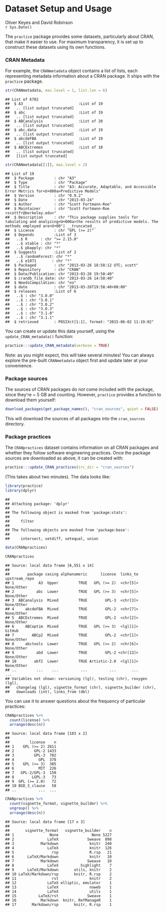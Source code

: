 # Dataset Setup and Usage
Oliver Keyes and David Robinson  
`r Sys.Date()`  

The `practice` package provides some datasets, particularly about CRAN, that make it easier to use. For maximum transparency, it is set up to construct these datasets using its own functions.

### CRAN Metadata

For example, the `CRANmetadata` object contains a list of lists, each representing metadata information about a CRAN package. It ships with the `practice` package.


```r
str(CRANmetadata, max.level = 1, list.len = 6)
```

```
## List of 6702
##  $ A3                         :List of 19
##   .. [list output truncated]
##  $ abc                        :List of 19
##   .. [list output truncated]
##  $ ABCanalysis                :List of 20
##   .. [list output truncated]
##  $ abc.data                   :List of 19
##   .. [list output truncated]
##  $ abcdeFBA                   :List of 19
##   .. [list output truncated]
##  $ ABCExtremes                :List of 18
##   .. [list output truncated]
##   [list output truncated]
```

```r
str(CRANmetadata[[1]], max.level = 2)
```

```
## List of 19
##  $ Package         : chr "A3"
##  $ Type            : chr "Package"
##  $ Title           : chr "A3: Accurate, Adaptable, and Accessible Error Metrics for<U+000a>Predictive Models"
##  $ Version         : chr "0.9.2"
##  $ Date            : chr "2013-03-24"
##  $ Author          : chr "Scott Fortmann-Roe"
##  $ Maintainer      : chr "Scott Fortmann-Roe <scottfr@berkeley.edu>"
##  $ Description     : chr "This package supplies tools for tabulating and analyzing<U+000a>the results of predictive models. The methods employed are<U+00"| __truncated__
##  $ License         : chr "GPL (>= 2)"
##  $ Depends         :List of 3
##   ..$ R      : chr ">= 2.15.0"
##   ..$ xtable : chr "*"
##   ..$ pbapply: chr "*"
##  $ Suggests        :List of 2
##   ..$ randomForest: chr "*"
##   ..$ e1071       : chr "*"
##  $ Packaged        : chr "2013-03-26 18:58:12 UTC; scott"
##  $ Repository      : chr "CRAN"
##  $ Date/Publication: chr "2013-03-26 19:58:40"
##  $ crandb_file_date: chr "2013-03-26 14:58:40"
##  $ NeedsCompilation: chr "no"
##  $ date            : chr "2013-03-26T19:58:40+00:00"
##  $ releases        :List of 6
##   ..$ : chr "3.0.0"
##   ..$ : chr "3.0.1"
##   ..$ : chr "3.0.2"
##   ..$ : chr "3.0.3"
##   ..$ : chr "3.1.0"
##   ..$ : chr "3.1.1"
##  $ retrieved       : POSIXct[1:1], format: "2015-06-02 11:19:02"
```

You can create or update this data yourself, using the `update_CRAN_metadata()` function:


```r
practice:::update_CRAN_metadata(verbose = TRUE)
```

Note: as you might expect, this will take several minutes! You can always explore the pre-built `CRANmetadata` object first and update later at your convenience.

### Package sources

The sources of CRAN packages do *not* come included with the package, since they're ~ 5 GB and counting. However, `practice` provides a function to download them yourself:


```r
download_packages(get_package_names(), "cran_sources", quiet = FALSE)
```

This will download the sources of all packages into the `cran_sources` directory.

### Package practices

The `CRANpractices` dataset contains information on all CRAN packages and whether they follow software engineering practices. Once the package sources are downloaded as above, it can be created with:


```r
practice:::update_CRAN_practices(src_dir = "cran_sources")
```

(This takes about two minutes).  The data looks like:


```r
library(practice)
library(dplyr)
```

```
## 
## Attaching package: 'dplyr'
## 
## The following object is masked from 'package:stats':
## 
##     filter
## 
## The following objects are masked from 'package:base':
## 
##     intersect, setdiff, setequal, union
```

```r
data(CRANpractices)

CRANpractices
```

```
## Source: local data frame [6,551 x 14]
## 
##        package casing alphanumeric      license  links_to upstream_repo
## 1           A3  Upper         TRUE   GPL (>= 2)  <chr[5]>    None/Other
## 2          abc  Lower         TRUE   GPL (>= 3)  <chr[5]>    None/Other
## 3  ABCanalysis  Mixed         TRUE        GPL-3  <chr[3]>    None/Other
## 4     abcdeFBA  Mixed         TRUE        GPL-2  <chr[7]>    None/Other
## 5  ABCExtremes  Mixed         TRUE        GPL-2  <chr[2]>    None/Other
## 6     ABCoptim  Mixed         TRUE   GPL (>= 3)  <lgl[1]>        GitHub
## 7        ABCp2  Mixed         TRUE        GPL-2  <chr[1]>    None/Other
## 8     abctools  Lower         TRUE   GPL (>= 2)  <chr[6]>    None/Other
## 9          abd  Lower         TRUE        GPL-2 <chr[13]>    None/Other
## 10        abf2  Lower         TRUE Artistic-2.0  <lgl[1]>    None/Other
## ..         ...    ...          ...          ...       ...           ...
## Variables not shown: versioning (lgl), testing (chr), roxygen (lgl),
##   changelog (lgl), vignette_format (chr), vignette_builder (chr),
##   downloads (int), links_from (dbl)
```

You can use it to answer questions about the frequency of particular practices:


```r
CRANpractices %>%
  count(license) %>%
  arrange(desc(n))
```

```
## Source: local data frame [103 x 2]
## 
##         license    n
## 1    GPL (>= 2) 2611
## 2         GPL-2 1433
## 3         GPL-3  702
## 4           GPL  378
## 5    GPL (>= 3)  305
## 6           MIT  226
## 7   GPL-2/GPL-3  150
## 8        LGPL-3   73
## 9  GPL (>= 2.0)   72
## 10 BSD_3_clause   58
## ..          ...  ...
```

```r
CRANpractices %>%
  count(vignette_format, vignette_builder) %>%
  ungroup() %>%
  arrange(desc(n))
```

```
## Source: local data frame [17 x 3]
## 
##       vignette_format   vignette_builder    n
## 1                None               None 5227
## 2               LaTeX             Sweave  898
## 3            Markdown              knitr  240
## 4               LaTeX              knitr  126
## 5                 rsp              R.rsp   21
## 6      LaTeX/Markdown              knitr   10
## 7            Markdown             Sweave   10
## 8               LaTeX          highlight    7
## 9      LaTeX/Markdown       utils, knitr    2
## 10 LaTeX/Markdown/rsp       knitr, R.rsp    2
## 11                rst              knitr    2
## 12              LaTeX elliptic, emulator    1
## 13              LaTeX              noweb    1
## 14              LaTeX              utils    1
## 15          LaTeX/rst             Sweave    1
## 16           Markdown  knitr, RefManageR    1
## 17       Markdown/rsp       knitr, R.rsp    1
```
